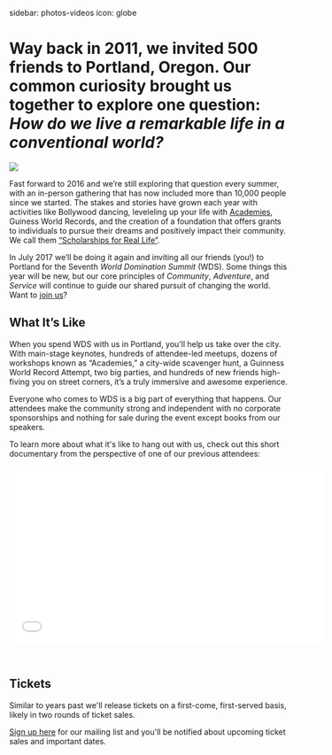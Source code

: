 sidebar: photos-videos
icon: globe

# Way back in 2011, we invited 500 friends to Portland, Oregon. Our common curiosity brought us together to explore one question: *How do we live a remarkable life in a conventional world?* 

<div class="zig-zags_blue"></div>

<img id="story-img-1" src="/images/story/circle-1.jpg"/>

Fast forward to 2016 and we’re still exploring that question every summer, with an in-person gathering that has now included more than 10,000 people since we started. The stakes and stories have grown each year with activities like Bollywood dancing, leveleling up your life with [Academies](/academies), Guiness World Records, and the creation of a foundation that offers grants to individuals to pursue their dreams and positively impact their community. We call them [“Scholarships for Real Life”](/foundation).

In July 2017 we’ll be doing it again and inviting all our friends (you!) to Portland for the Seventh *World Domination Summit* (WDS). Some things this year will be new, but our core principles of *Community*, *Adventure*, and *Service* will continue to guide our shared pursuit of changing the world. Want to [join us](/register)?

## **What It’s Like**
 
When you spend WDS with us in Portland, you’ll help us take over the city. With main-stage keynotes, hundreds of attendee-led meetups, dozens of workshops known as “Academies,” a city-wide scavenger hunt, a Guinness World Record Attempt, two big parties, and hundreds of new friends high-fiving you on street corners, it’s a truly immersive and awesome experience.
 
Everyone who comes to WDS is a big part of everything that happens. Our attendees make the community strong and independent with no corporate sponsorships and nothing for sale during the event except books from our speakers. 

To learn more about what it's like to hang out with us, check out this short documentary from the perspective of one of our previous attendees:

<iframe src="//player.vimeo.com/video/109903000?title=0&amp;byline=0&amp;portrait=0&amp;color=adbf27" width="570" height="321" frameborder="0" webkitallowfullscreen mozallowfullscreen allowfullscreen></iframe>

&nbsp;

<div class="zig-zags_blue"></div>

## **Tickets**

Similar to years past we'll release tickets on a first-come, first-served basis, likely in two rounds of ticket sales.

[Sign up here](/register) for our mailing list and you'll be notified about upcoming ticket sales and important dates.

<!-- # 
<a href="/academies" class="register-banner"><span class="reg-heading">Register now for Academies!</span><span class="reg-subhead">The main stage show is sold out, but you can still attend WDS Academies.</span></a>
-->
